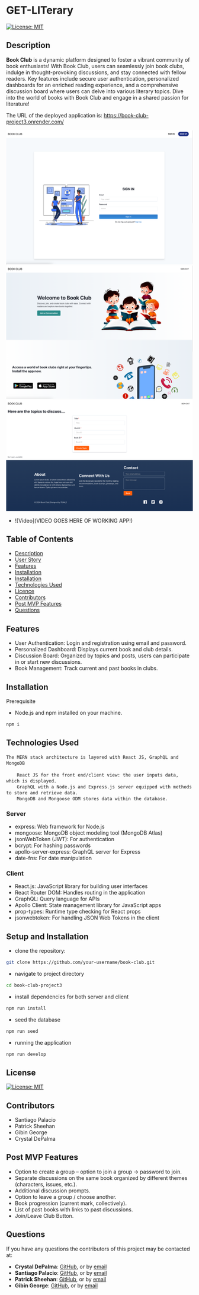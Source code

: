 
# GET-LITerary
[![License: MIT](https://img.shields.io/badge/License-MIT-yellow.svg)](https://opensource.org/licenses/MIT)


## Description

**Book Club** is a dynamic platform designed to foster a vibrant community of book enthusiasts! With Book Club, users can seamlessly join book clubs, indulge in thought-provoking discussions, and stay connected with fellow readers. Key features include secure user authentication, personalized dashboards for an enriched reading experience, and a comprehensive discussion board where users can delve into various literary topics. Dive into the world of books with Book Club and engage in a shared passion for literature!

The URL of the deployed application is: https://book-club-project3.onrender.com/



![Screenshot](client/src/img/Signin-screen.png)
![Screenshot](client/src/img/Welcome-Screen.png)
![Screenshot](client/src/img/Topic-Screen.png)

- ![Video](VIDEO GOES HERE OF WORKING APP!)


## Table of Contents
  - [Description](#description)
  - [User Story](#user-story)
  - [Features](#features)
  - [Installation](#installation)
  - [Installation](#installation)
  - [Technologies Used](#technologies-used)
  - [Licence](#license)
  - [Contributors](#contributors)
  - [Post MVP Features](#post-mvp-features)
  - [Questions](#questions)

  ## Features
  - User Authentication: Login and registration using email and password.
  - Personalized Dashboard: Displays current book and club details.
  - Discussion Board: Organized by topics and posts, users can participate in or start new discussions.
  - Book Management: Track current and past books in clubs.
  


  ## Installation
  Prerequisite
  - Node.js and npm installed on your machine.

  ```bash
  npm i 
  ```
    
  ## Technologies Used

    The MERN stack architecture is layered with React JS, GraphQL and MongoDB
        
        React JS for the front end/client view: the user inputs data, which is displayed.
        GraphQL with a Node.js and Express.js server equipped with methods to store and retrieve data.
        MongoDB and Mongoose ODM stores data within the database.
           

### Server
- express: Web framework for Node.js
- mongoose: MongoDB object modeling tool (MongoDB Atlas)
- jsonWebToken (JWT): For authentication
- bcrypt: For hashing passwords
- apollo-server-express: GraphQL server for Express
- date-fns: For date manipulation 

### Client
- React.js: JavaScript library for building user interfaces
- React Router DOM: Handles routing in the application
- GraphQL: Query language for APIs
- Apollo Client: State management library for JavaScript apps
- prop-types: Runtime type checking for React props
- jsonwebtoken: For handling JSON Web Tokens in the client


## Setup and Installation
  - clone the repository:
  ```bash
  git clone https://github.com/your-username/book-club.git 
  ```
  - navigate to project directory
  ```bash
  cd book-club-project3
  ```
  - install dependencies for both server and client
  ```bash
  npm run install
  ```
  - seed the database
  ```bash
  npm run seed
  ```
  - running the application
  ```bash
  npm run develop
  ```


## License
[![License: MIT](https://img.shields.io/badge/License-MIT-yellow.svg)](https://opensource.org/licenses/MIT)



## Contributors
- Santiago Palacio
- Patrick Sheehan
- Gibin George
- Crystal DePalma


## Post MVP Features
  - Option to create a group – option to join a group → password to join.
  - Separate discussions on the same book organized by different themes (characters, issues, etc.).
  - Additional discussion prompts.
  - Option to leave a group / choose another.
  - Book progression (current mark, collectively).
  - List of past books with links to past discussions.
  - Join/Leave Club Button.

## Questions
  If you have any questions the contributors of this project may be contacted at:
  - **Crystal DePalma**: [GitHub](https://github.com/cdepalma32), or by [email](mailto:crystaldepalma@yahoo.com)
  - **Santiago Palacio**: [GitHub](https://github.com/Santy520), or by [email](mailto:sspalacio20@gmail.com)
  - **Patrick Sheehan**: [GitHub](https://github.com/sheehpat), or by [email](mailto:sheehpat@gmail.com)
  - **Gibin George**: [GitHub](https://github.com/GibinMGeorge), or by [email](mailto:gibingeorge2001@gmail.com)
